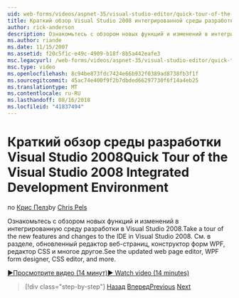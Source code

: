 ```yaml
---
uid: web-forms/videos/aspnet-35/visual-studio-editor/quick-tour-of-the-visual-studio-2008-integrated-development-environment
title: Краткий обзор Visual Studio 2008 интегрированной среды разработки | Документация Майкрософт
author: rick-anderson
description: Ознакомьтесь с обзором новых функций и изменений в интегрированную среду разработки в Visual Studio 2008. См. в разделе, обновленный редактор веб-страниц, конструктор форм WPF, редактор CSS и многое другое.
ms.author: riande
ms.date: 11/15/2007
ms.assetid: f20c5f1c-e49c-4909-b18f-8b5a442eafe3
msc.legacyurl: /web-forms/videos/aspnet-35/visual-studio-editor/quick-tour-of-the-visual-studio-2008-integrated-development-environment
msc.type: video
ms.openlocfilehash: 8c94be873fdc7424e66b932f0389ad8738fb3f1f
ms.sourcegitcommit: 45ac74e400f9f2b7dbded66297730f6f14a4eb25
ms.translationtype: MT
ms.contentlocale: ru-RU
ms.lasthandoff: 08/16/2018
ms.locfileid: "41837494"
---
```

<a name="quick-tour-of-the-visual-studio-2008-integrated-development-environment"></a><span data-ttu-id="630f0-104">Краткий обзор среды разработки Visual Studio 2008</span><span class="sxs-lookup"><span data-stu-id="630f0-104">Quick Tour of the Visual Studio 2008 Integrated Development Environment</span></span>
====================
<span data-ttu-id="630f0-105">по [Крис Пелз](https://twitter.com/chrispels)</span><span class="sxs-lookup"><span data-stu-id="630f0-105">by [Chris Pels](https://twitter.com/chrispels)</span></span>

<span data-ttu-id="630f0-106">Ознакомьтесь с обзором новых функций и изменений в интегрированную среду разработки в Visual Studio 2008.</span><span class="sxs-lookup"><span data-stu-id="630f0-106">Take a tour of the new features and changes to the IDE in Visual Studio 2008.</span></span> <span data-ttu-id="630f0-107">См. в разделе, обновленный редактор веб-страниц, конструктор форм WPF, редактор CSS и многое другое.</span><span class="sxs-lookup"><span data-stu-id="630f0-107">See the updated web page editor, WPF form designer, CSS editor, and more.</span></span>

[<span data-ttu-id="630f0-108">&#9654;Просмотрите видео (14 минут)</span><span class="sxs-lookup"><span data-stu-id="630f0-108">&#9654; Watch video (14 minutes)</span></span>](https://channel9.msdn.com/Blogs/ASP-NET-Site-Videos/quick-tour-of-the-visual-studio-2008-integrated-development-environment)

> [!div class="step-by-step"]
> <span data-ttu-id="630f0-109">[Назад](intellisense-for-jscript-and-aspnet-ajax.md)
> [Вперед](creating-and-modifying-a-css-file.md)</span><span class="sxs-lookup"><span data-stu-id="630f0-109">[Previous](intellisense-for-jscript-and-aspnet-ajax.md)
[Next](creating-and-modifying-a-css-file.md)</span></span>

